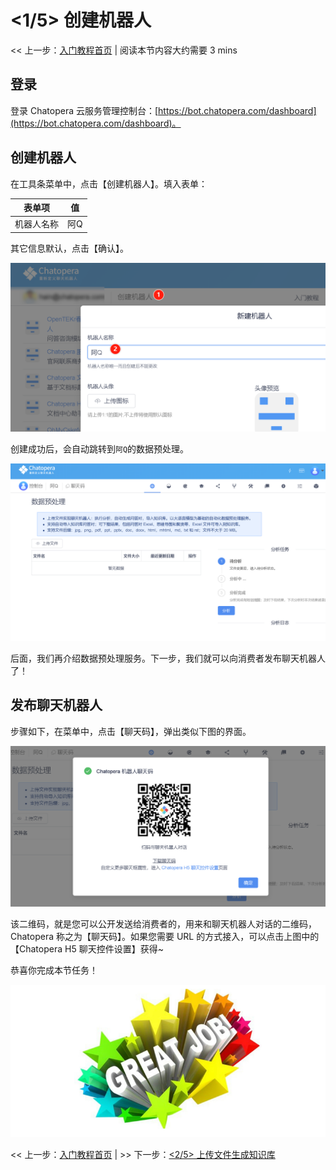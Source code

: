 <!-- markup:blank-line -->
# <1/5> 创建机器人

<< 上一步：[入门教程首页](/products/chatbot-platform/tutorials/index.html) | <i class="glyphicon glyphicon-time"></i>阅读本节内容大约需要 3 mins <!-- markup:skip-line -->

## 登录

登录 Chatopera 云服务管理控制台：[https://bot.chatopera.com/dashboard](https://bot.chatopera.com/dashboard)。

## 创建机器人

在工具条菜单中，点击【创建机器人】。填入表单：

| 表单项 | 值 |
| --- | --- |
| 机器人名称 | 阿Q |
<!-- markup:table-caption 创建机器人表单 -->

其它信息默认，点击【确认】。

![](../../../images/assets/screenshot_20230503085347.png)

创建成功后，会自动跳转到`阿Q`的数据预处理。

![](../../../images/assets/screenshot_20240612094940.png)

后面，我们再介绍数据预处理服务。下一步，我们就可以向消费者发布聊天机器人了！

## 发布聊天机器人

步骤如下，在菜单中，点击【聊天码】，弹出类似下图的界面。

![](../../../images/assets/screenshot_20240612095312.png)

该二维码，就是您可以公开发送给消费者的，用来和聊天机器人对话的二维码，Chatopera 称之为【聊天码】。如果您需要 URL 的方式接入，可以点击上图中的【Chatopera H5 聊天控件设置】获得~

恭喜你完成本节任务！

![恭喜完成任务](../../../images/products/platform/congr-20210913-195053.png) <!-- markup:skip-line -->

<< 上一步：[入门教程首页](/products/chatbot-platform/tutorials/index.html) | >> 下一步：[<2/5> 上传文件生成知识库](/products/chatbot-platform/tutorials/2-answer-faq.html) <!-- markup:skip-line -->

